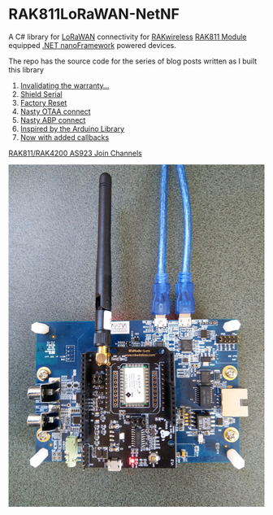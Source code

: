 # RAK811LoRaWAN-NetNF
A C# library for [LoRaWAN](https://lora-alliance.org/about-lorawan) connectivity for [RAKwireless](https://www.rakwireless.com/en-us) [RAK811 Module](https://store.rakwireless.com/products/rak811-lpwan-module) equipped [.NET nanoFramework](https://nanoframework.net/) powered devices.

The repo has the source code for the series of blog posts written as I built this library


01. [Invalidating the warranty…](https://blog.devmobile.co.nz/2020/06/15/nanoframework-rak811-lorawan-library-part1/)
02. [Shield Serial](https://blog.devmobile.co.nz/2020/06/17/nanoframework-rak811-lorawan-library-part2/)
03. [Factory Reset](https://blog.devmobile.co.nz/2020/06/21/nanoframework-rak811-lorawan-library-part3/)
04. [Nasty OTAA connect](https://blog.devmobile.co.nz/2020/06/21/nanoframework-rak811-lorawan-library-part4/)
05. [Nasty ABP connect](https://blog.devmobile.co.nz/2020/06/22/nanoframework-rak811-lorawan-library-part5/)
06. [Inspired by the Arduino Library](https://blog.devmobile.co.nz/2020/06/27/nanoframework-rak811-lorawan-library-part6/)
08. [Now with added callbacks](https://blog.devmobile.co.nz/2020/07/03/nanoframework-rak811-lorawan-library-part7/)

[RAK811/RAK4200 AS923 Join Channels](http://blog.devmobile.co.nz/2021/04/26/rak811-rak4200-as923-join-channels/)

![RAK811 EVB on nanoFramework device](ST_STM32F769I_DISCOVERY-RAK811Working.jpg)
